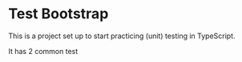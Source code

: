 # Test Bootstrap   

This is a project set up to start practicing (unit) testing in TypeScript.

It has 2 common test 